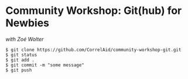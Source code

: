 # Community Workshop: Git(hub) for Newbies

*with Zoé Wolter*

```
$ git clone https://github.com/CorrelAid/community-workshop-git.git
$ git status
$ git add .
$ git commit -m "some message"
$ git push
```
